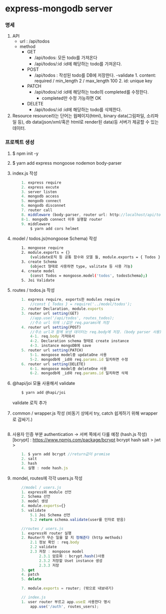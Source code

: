 # express-mongodb server

### 명세
1. API
    - url : /api/todos
    - method
        - GET
            - /api/todos: 모든 todo를 가져온다
            - /api/todos/:id :id에 해당하는 todo를 가져온다.
        - POST
            - /api/todos : 작성된 todo를 DB에 저장한다.
                -validate
                    1. content: required / min_length 2 / max_length 100
                    2. id: unique key
        - PATCH
            - /api/todos/:id :id에 해당하는 todo의 completed를 수정한다.
                - completed만 수정 가능하면 OK
        - DELETE
            - /api/todos/:id :id에 해당하는 todo를 삭제한다.
2. Resource
     resource라는 단어는 웝페이지(html), binary data(그림파일, 소리파일 등), db data(json/xml/혹은 html로 render된 data)등 서버가 제공할 수 있는 데이터.

### 프로젝트 생성
1. $ npm init -y

2. $ yarn add express mongoose nodemon body-parser

3. index.js 작성
    ```js
        1. express require
        2. express excute
        3. server listen
        4. mongodb access
        5. mongodb connect
        6. mongodb disconnet
        7. router call 
        8. middleware (body-parser, router url: http://localhost/api/todos)
        8-1. mongodb connect 이후 실행할 router
        9. middleware
            $ yarn add cors helmet
    ```

4. model / todos.js(mongoose Schema) 작성
    ```bash
        1. mongoose require
        2. module.exports = {}
            (validate로직 등 공통 함수와 모델 들, module.exports = { Todos }: router에서 디스트럭처링해줘야 오브젝트 형태로 exports 가능)
        3. create Schema 
            (object 형태로 사용하면 type, valitate 등 사용 가능)
        4. create model
            (const Todos = mongoose.model('todos', todosSchema);)
        5. Joi Validate
    ```

5. routes / todos.js 작성
    ```js
        1. express require, exports한 modules require
            //const { Todos } = require('../model/todos');
        2. router Declaration, module.exports
        3. router url setting(GET)  
            //app.use('/api/todos', routes_todos);
            //주소 url 뒤에 :/값은 req.params에 저장
        4. router url setting(POST)
            //주소 url과 함께 보낸 데이터는 req.body에 저장. (body parser 사용)
            4-1. req.body 가져와서
            4-2. Declaration schema 형태로 create instance
            4-3. instance mongoDB에 save
        5. router url setting(PATCH)
            5-1. mongoose model중 updataOne 사용
            5-2. mongodb에 _id와 req.params.id 일치하면 수정
        6. router url setting(DELETE)
            6-1. mongoose model중 deleteOne 사용
            6-2. mongodb에 _id와 req.params.id 일치하면 삭제
    ```


6. @hapi/joi 모듈 사용해서 validate
    ```bash
        $ yarn add @hapi/joi
    ```
    validate 로직 추가

7. common / wrapper.js 작성 
    (비동기 상에서 try, catch 쉽게하기 위해 wrapper로 감싸기.)
    ```js

    ```

8. 사용자 인증 부분 authentication -> 서버 쪽에서 다룰 예정 (hash.js 작성)
    [bcrypt] : https://www.npmjs.com/package/bcrypt
    bcrypt hash salt > jwt >
    ```js
        1. $ yarn add bcrypt //return값이 promise
        2. salt
        3. hash
        4. 실행 : node hash.js
    ```

9. mondel, routes에 각각 users.js 작성
    ```js
        //model / users.js
        1. express와 module 선언
        2. Schema 선언
        3. model 생성
        4. module.exports={}
        5. validate
            5.1 Joi Schema 선언
            5.2 return schema.validate(user를 인자로 받음)

        //routes / users.js
        1. express와 router 실행
        2. Router가 무슨 일을 할 지 정해준다 (http methods)
            2.1 정보 확인 : req.body
            2.2 validate
            2.3 저장 : mongoose model
                2.3.1 암호화 : bcrypt.hash()사용
                2.3.2 저장할 Uset instance 생성
                2.3.3 저장
        3. get
        4. patch
        5. delete
        
        7. module.exports = router; (밖으로 내보내기)

        // index.js
        1. user router 부르고 app.use로 사용한다 명시
            app.use('/auth', routes_users);

    ```